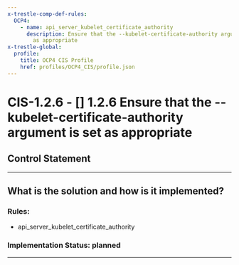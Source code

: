 ```yaml
---
x-trestle-comp-def-rules:
  OCP4:
    - name: api_server_kubelet_certificate_authority
      description: Ensure that the --kubelet-certificate-authority argument is set
        as appropriate
x-trestle-global:
  profile:
    title: OCP4 CIS Profile
    href: profiles/OCP4_CIS/profile.json
---
```


# CIS-1.2.6 - \[\] 1.2.6 Ensure that the --kubelet-certificate-authority argument is set as appropriate

## Control Statement

______________________________________________________________________

## What is the solution and how is it implemented?

<!-- For implementation status enter one of: implemented, partial, planned, alternative, not-applicable -->

<!-- Note that the list of rules under ### Rules: is read-only and changes will not be captured after assembly to JSON -->

<!-- Add control implementation description here for control: CIS-1.2.6 -->

### Rules:

  - api_server_kubelet_certificate_authority

### Implementation Status: planned

______________________________________________________________________

